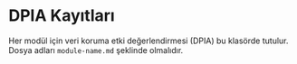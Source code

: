 # DPIA Kayıtları

Her modül için veri koruma etki değerlendirmesi (DPIA) bu klasörde tutulur. Dosya adları `module-name.md` şeklinde olmalıdır.
